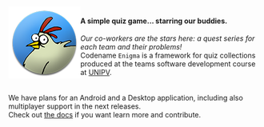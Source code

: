 <img align="left" alt="logo" title="A chicken with a pulley!" src="/android-app/src/main/res/mipmap-xxhdpi/ic_launcher.png"/>

#### A simple quiz game... starring our buddies.
*Our co-workers are the stars here: a quest series for each team and their problems!*  
Codename `Enigma` is a framework for quiz collections produced at the teams software development course at [UNIPV](https://www.unipv.eu).
<br><br><br>
We have plans for an Android and a Desktop application, including also multiplayer support in the next releases.  
Check out [the docs](https://github.com/fdi2-epsilon/teams-game/wiki) if you want learn more and contribute.
